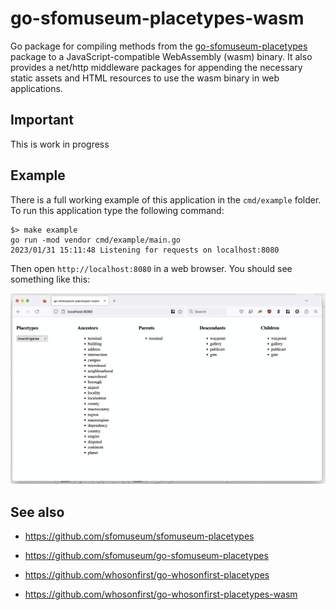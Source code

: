 # go-sfomuseum-placetypes-wasm

Go package for compiling methods from the [go-sfomuseum-placetypes](https://github.com/sfomuseum/go-sfomuseum-placetypes) package to a JavaScript-compatible WebAssembly (wasm) binary. It also provides a net/http middleware packages for appending the necessary static assets and HTML resources to use the wasm binary in web applications.

## Important

This is work in progress

## Example

There is a full working example of this application in the `cmd/example` folder. To run this application type the following command:

```
$> make example
go run -mod vendor cmd/example/main.go
2023/01/31 15:11:48 Listening for requests on localhost:8080
```

Then open `http://localhost:8080` in a  web browser. You should see something like this:

![](docs/images/sfom-placetypes-wasm.png)

## See also

* https://github.com/sfomuseum/sfomuseum-placetypes
* https://github.com/sfomuseum/go-sfomuseum-placetypes

* https://github.com/whosonfirst/go-whosonfirst-placetypes
* https://github.com/whosonfirst/go-whosonfirst-placetypes-wasm